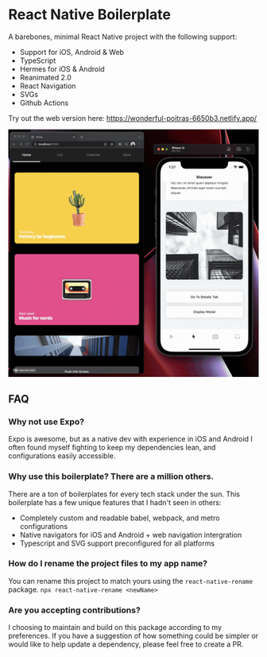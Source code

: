 # React Native Boilerplate

A barebones, minimal React Native project with the following support:

- Support for iOS, Android & Web
- TypeScript
- Hermes for iOS & Android
- Reanimated 2.0
- React Navigation
- SVGs
- Github Actions

Try out the web version here:
https://wonderful-poitras-6650b3.netlify.app/

![Demo](demo.gif)

## FAQ

### Why not use Expo?
Expo is awesome, but as a native dev with experience in iOS and Android I often found myself fighting to keep my dependencies lean, and configurations easily accessible.

### Why use this boilerplate? There are a million others.
There are a ton of boilerplates for every tech stack under the sun. This boilerplate has a few unique features that I hadn't seen in others:
- Completely custom and readable babel, webpack, and metro configurations
- Native navigators for iOS and Android + web navigation intergration
- Typescript and SVG support preconfigured for all platforms

### How do I rename the project files to my app name?
You can rename this project to match yours using the `react-native-rename` package.
`npx react-native-rename <newName>`

### Are you accepting contributions?
I choosing to maintain and build on this package according to my preferences. If you have a suggestion of how something could be simpler or would like to help update a dependency, please feel free to create a PR.
